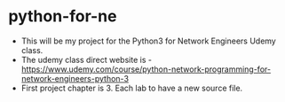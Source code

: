 # python-for-ne
 - This will be my project for the Python3 for Network Engineers Udemy class.
 - The udemy class direct website is - https://www.udemy.com/course/python-network-programming-for-network-engineers-python-3
 - First project chapter is 3. Each lab to have a new source file.
